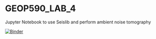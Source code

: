 # GEOP590_LAB_4

Jupyter Notebook to use Seislib and perform ambient noise tomography


[![Binder](https://mybinder.org/badge_logo.svg)](https://mybinder.org/v2/gh/simopilia/GEOP590_Lab4/HEAD)
